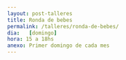 ```yaml
---
layout: post-talleres
title: Ronda de bebes
permalink: /talleres/ronda-de-bebes/
dia:   [domingo]
hora: 15 a 18hs
anexo: Primer domingo de cada mes
---
```

